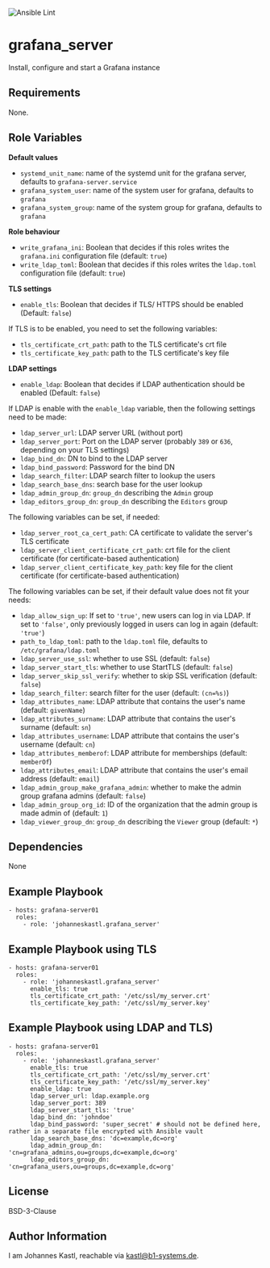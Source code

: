![Ansible Lint](https://github.com/johanneskastl/ansible-role-grafana_server/workflows/Ansible%20Lint/badge.svg)

grafana_server
=========

Install, configure and start a Grafana instance

Requirements
------------

None.

Role Variables
--------------

**Default values**

- `systemd_unit_name`: name of the systemd unit for the grafana server, defaults to `grafana-server.service`
- `grafana_system_user`: name of the system user for grafana, defaults to `grafana`
- `grafana_system_group`: name of the system group for grafana, defaults to `grafana`

**Role behaviour**

- `write_grafana_ini`: Boolean that decides if this roles writes the `grafana.ini` configuration file (default: `true`)
- `write_ldap_toml`: Boolean that decides if this roles writes the `ldap.toml` configuration file (default: `true`)

**TLS settings**

- `enable_tls`: Boolean that decides if TLS/ HTTPS should be enabled (Default: `false`)

If TLS is to be enabled, you need to set the following variables:

- `tls_certificate_crt_path`: path to the TLS certificate's crt file
- `tls_certificate_key_path`: path to the TLS certificate's key file

**LDAP settings**

- `enable_ldap`: Boolean that decides if LDAP authentication should be enabled (Default: `false`)

If LDAP is enable with the `enable_ldap` variable, then the following settings need to be made:

- `ldap_server_url`: LDAP server URL (without port)
- `ldap_server_port`: Port on the LDAP server (probably `389` or `636`, depending on your TLS settings)
- `ldap_bind_dn`: DN to bind to the LDAP server
- `ldap_bind_password`: Password for the bind DN
- `ldap_search_filter`: LDAP search filter to lookup the users
- `ldap_search_base_dns`: search base for the user lookup
- `ldap_admin_group_dn`: `group_dn` describing the `Admin` group
- `ldap_editors_group_dn`: `group_dn` describing the `Editors` group

The following variables can be set, if needed:

- `ldap_server_root_ca_cert_path`: CA certificate to validate the server's TLS certificate
- `ldap_server_client_certificate_crt_path`: crt file for the client certificate (for certificate-based authentication)
- `ldap_server_client_certificate_key_path`: key file for the client certificate (for certificate-based authentication)

The following variables can be set, if their default value does not fit your needs:

- `ldap_allow_sign_up`: If set to `'true'`, new users can log in via LDAP. If set to `'false'`, only previously logged in users can log in again (default: `'true'`)
- `path_to_ldap_toml`: path to the `ldap.toml` file, defaults to `/etc/grafana/ldap.toml`
- `ldap_server_use_ssl`: whether to use SSL (default: `false`)
- `ldap_server_start_tls`: whether to use StartTLS (default: `false`)
- `ldap_server_skip_ssl_verify`: whether to skip SSL verification  (default: `false`)
- `ldap_search_filter`: search filter for the user (default: `(cn=%s)`)
- `ldap_attributes_name`: LDAP attribute that contains the user's name (default: `givenName`)
- `ldap_attributes_surname`: LDAP attribute that contains the user's surname (default: `sn`)
- `ldap_attributes_username`: LDAP attribute that contains the user's username (default: `cn`)
- `ldap_attributes_memberof`: LDAP attribute for memberships (default: `memberOf`)
- `ldap_attributes_email`: LDAP attribute that contains the user's email address (default: `email`)
- `ldap_admin_group_make_grafana_admin`: whether to make the admin group grafana admins (default: `false`)
- `ldap_admin_group_org_id`: ID of the organization that the admin group is made admin of (default: `1`)
- `ldap_viewer_group_dn`: `group_dn` describing the `Viewer` group (default: `*`)

Dependencies
------------

None

Example Playbook
----------------

    - hosts: grafana-server01
      roles:
        - role: 'johanneskastl.grafana_server'

Example Playbook using TLS
----------------

    - hosts: grafana-server01
      roles:
        - role: 'johanneskastl.grafana_server'
          enable_tls: true
          tls_certificate_crt_path: '/etc/ssl/my_server.crt'
          tls_certificate_key_path: '/etc/ssl/my_server.key'

Example Playbook using LDAP and TLS)
----------------

    - hosts: grafana-server01
      roles:
        - role: 'johanneskastl.grafana_server'
          enable_tls: true
          tls_certificate_crt_path: '/etc/ssl/my_server.crt'
          tls_certificate_key_path: '/etc/ssl/my_server.key'
          enable_ldap: true
          ldap_server_url: ldap.example.org
          ldap_server_port: 389
          ldap_server_start_tls: 'true'
          ldap_bind_dn: 'johndoe'
          ldap_bind_password: 'super_secret' # should not be defined here, rather in a separate file encrypted with Ansible vault
          ldap_search_base_dns: 'dc=example,dc=org'
          ldap_admin_group_dn: 'cn=grafana_admins,ou=groups,dc=example,dc=org'
          ldap_editors_group_dn: 'cn=grafana_users,ou=groups,dc=example,dc=org'

License
-------

BSD-3-Clause

Author Information
------------------

I am Johannes Kastl, reachable via kastl@b1-systems.de.
